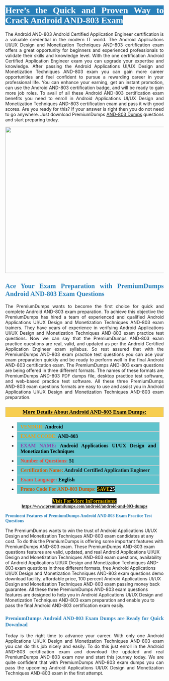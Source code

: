 <h1 style="text-align: justify;"><span style="color:#ffffff;"><span style="font-family:Georgia,serif;"><strong><span style="background-color:#2980b9;">Here’s the Quick and Proven Way to Crack Android AND-803 Exam</span></strong></span></span></h1>

<p style="text-align: justify;">The Android AND-803 Android Certified Application Engineer certification is a valuable credential in the modern IT world. The Android Applications UI/UX Design and Monetization Techniques AND-803 certification exam offers a great opportunity for beginners and experienced professionals to validate their skills and knowledge level. With the one certification Android Certified Application Engineer exam you can upgrade your expertise and knowledge. After passing the Android Applications UI/UX Design and Monetization Techniques AND-803 exam you can gain more career opportunities and feel confident to pursue a rewarding career in your professional life. You can enhance your earning, get an instant promotion, can use the Android AND-803 certification badge, and will be ready to gain more job roles. To avail of all these Android AND-803 certification exam benefits you need to enroll in Android Applications UI/UX Design and Monetization Techniques AND-803 certification exam and pass it with good scores. Are you ready for this? If your answer is right then you do not need to go anywhere. Just download PremiumDumps <a href="https://www.premiumdumps.com/android/android-and-803-dumps">AND-803 Dumps</a> questions and start preparing today.</p>

<p style="text-align: center;"><a href="https://www.premiumdumps.com/android/android-and-803-dumps"><img alt="" src="https://i.imgur.com/KJGzbJ2.jpeg" style="width: 700px; height: 465px;" /></a></p>

<h2 style="text-align: justify;"><span style="color:#2980b9;"><span style="font-family:Georgia,serif;"><strong>Ace Your Exam Preparation with PremiumDumps Android AND-803 Exam Questions</strong></span></span></h2>

<p style="text-align: justify;">The PremiumDumps wants to become the first choice for quick and complete Android AND-803 exam preparation. To achieve this objective the PremiumDumps has hired a team of experienced and qualified Android Applications UI/UX Design and Monetization Techniques AND-803 exam trainers. They have years of experience in verifying Android Applications UI/UX Design and Monetization Techniques AND-803 exam practice test questions. Now we can say that the PremiumDumps AND-803 exam practice questions are real, valid, and updated as per the Android Certified Application Engineer exam syllabus. So rest assured that with the PremiumDumps AND-803 exam practice test questions you can ace your exam preparation quickly and be ready to perform well in the final Android AND-803 certification exam. The PremiumDumps AND-803 exam questions are being offered in three different formats. The names of these formats are PremiumDumps AND-803 PDF dumps file, desktop practice test software, and web-based practice test software. All these three PremiumDumps AND-803 exam questions formats are easy to use and assist you in Android Applications UI/UX Design and Monetization Techniques AND-803 exam preparation.</p>

<h3 style="background: #f7ce50; border: 1px solid rgb(204, 204, 204); padding: 5px 10px; text-align: center;"><span style="font-family:Georgia,serif;"><u><u><span style="color:#000000;"><span style="font-size:11pt"><span style="line-height:normal"><b><span style="font-size:13.0pt"><span cambria="">More Details About Android AND-803 Exam Dumps:</span></span></b></span></span></span></u></u></span></h3>

<ul>
	<li style="margin:0cm 10pt">
	<div style="background:#61c4cd; border: 1px solid rgb(204, 204, 204); padding: 5px 10px; text-align: justify;"><span style="font-family:Georgia,serif;"><span style="font-size:11pt"><span style="line-height:normal"><b><span style="font-size:12.0pt"><span new="" roman="" times=""><span style="color:#f39c12;">VENDOR:</span> <span style="color:#000000;">Android</span></span></span></b></span></span></span></div>
	</li>
	<li style="margin:0cm 10pt">
	<div style="background: #61c4cd; border: 1px solid rgb(204, 204, 204); padding: 5px 10px; text-align: justify;"><span style="font-family:Georgia,serif;"><span style="font-size:11pt"><span style="line-height:normal"><b><span style="font-size:12.0pt"><span new="" roman="" times=""><span style="color:#f39c12;">EXAM CCODE:</span> <span style="color:#000000;">AND-803</span></span></span></b></span></span></span></div>
	</li>
	<li style="margin:0cm 10pt">
	<div style="background: #61c4cd; border: 1px solid rgb(204, 204, 204); padding: 5px 10px; text-align: justify;"><span style="font-family:Georgia,serif;"><span style="font-size:11pt"><span style="line-height:normal"><b><span style="font-size:12.0pt"><span new="" roman="" times=""><span style="color:#8e44ad;">EXAM NAME:</span> <span style="color:#000000;">Android Applications UI/UX Design and Monetization Techniques</span></span></span></b></span></span></span></div>
	</li>
	<li style="margin:0cm 10pt">
	<div style="background: #61c4cd; border: 1px solid rgb(204, 204, 204); padding: 5px 10px;"><span style="font-family:Georgia,serif;"><span style="font-size:11pt"><span style="line-height:normal"><b><span style="font-size:12.0pt"><span new="" roman="" times=""><span style="color:#e74c3c;">Number of Questions:</span><span style="color:#000000;"><span style="color:#f1c40f;"> </span>51</span></span></span></b></span></span></span></div>
	</li>
	<li style="margin:0cm 10pt">
	<div style="background: #61c4cd; border: 1px solid rgb(204, 204, 204); padding: 5px 10px; text-align: justify;"><span style="font-family:Georgia,serif;"><span style="font-size:11pt"><span style="line-height:normal"><b><span style="font-size:12.0pt"><span new="" roman="" times=""><span style="color:#d35400;">Certification Name:</span> Android Certified Application Engineer</span></span></b></span></span></span></div>
	</li>
	<li style="margin:0cm 10pt">
	<div style="background: #61c4cd; border: 1px solid rgb(204, 204, 204); padding: 5px 10px; text-align: justify;"><span style="font-family:Georgia,serif;"><span style="font-size:11pt"><span style="line-height:normal"><b><span style="font-size:12.0pt"><span new="" roman="" times=""><span style="color:#e74c3c;">Exam Language:</span> <span style="color:#000000;">English</span></span></span></b></span></span></span></div>
	</li>
	<li style="margin:0cm 10pt">
	<div style="background: #61c4cd; border: 1px solid rgb(204, 204, 204); padding: 5px 10px;"><span style="font-family:Georgia,serif;"><span style="font-size:11pt"><span style="line-height:normal"><b><span style="font-size:12.0pt"><span new="" roman="" times=""><span style="color:#d35400;">Promo Code For AND-803 Dumps:</span><span style="color:#f1c40f;"> <span style="background-color:#000000;">SAVE</span></span><span style="color:#ffffff;"><span style="background-color:#000000;">25</span></span></span></span></b></span></span></span></div>
	</li>
</ul>

<p style="text-align: center;"><span style="font-family:Georgia,serif;"><strong><span style="font-size:16px;"><span style="color:#f1c40f;"><span style="background-color:#000000;">Visit For More InFormations:</span></span></span> <a href="https://www.premiumdumps.com/android/android-and-803-dumps">https://www.premiumdumps.com/android/android-and-803-dumps</a></strong></span></p>

<p><span style="color:#2980b9;"><span style="font-family:Georgia,serif;"><strong><strong><strong>Prominent Features of PremiumDumps Android AND-803 Exam Practice Test Questions</strong></strong></strong></span></span></p>

<p>The PremiumDumps wants to win the trust of Android Applications UI/UX Design and Monetization Techniques AND-803 exam candidates at any cost. To do this the PremiumDumps is offering some important features with PremiumDumps AND-803 exam. These PremiumDumps AND-803 exam questions features are valid, updated, and real Android Applications UI/UX Design and Monetization Techniques AND-803 exam questions, availability of Android Applications UI/UX Design and Monetization Techniques AND-803 exam questions in three different formats, free Android Applications UI/UX Design and Monetization Techniques AND-803 exam questions demo download facility, affordable price, 100 percent Android Applications UI/UX Design and Monetization Techniques AND-803 exam passing money back guarantee. All these three PremiumDumps AND-803 exam questions features are designed to help you in Android Applications UI/UX Design and Monetization Techniques AND-803 exam preparation and enable you to pass the final Android AND-803 certification exam easily.</p>

<h3 style="text-align: justify;"><span style="color:#2980b9;"><span style="font-family:Georgia,serif;"><strong><strong><strong>PremiumDumps Android AND-803 Exam Dumps are Ready for Quick Download</strong></strong></strong></span></span></h3>

<p style="text-align: justify;">Today is the right time to advance your career. With only one Android Applications UI/UX Design and Monetization Techniques AND-803 exam you can do this job nicely and easily. To do this just enroll in the Android AND-803 certification exam and download the updated and real PremiumDumps AND-803 exam now and start this journey today. We are quite confident that with PremiumDumps AND-803 exam dumps you can pass the upcoming Android Applications UI/UX Design and Monetization Techniques AND-803 exam in the first attempt.</p>
